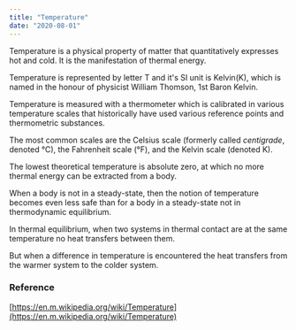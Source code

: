 ```yaml
---
title: "Temperature"
date: "2020-08-01"
---
```


Temperature is a physical property of matter that quantitatively expresses hot and cold. It is the manifestation of thermal energy.

Temperature is represented by letter T and it's SI unit is Kelvin(K), which is named in the honour of physicist William Thomson, 1st Baron Kelvin.

Temperature is measured with a thermometer which is calibrated in various temperature scales that historically have used various reference points and thermometric substances.

The most common scales are the Celsius scale (formerly called _centigrade_, denoted °C), the Fahrenheit scale (°F), and the Kelvin scale (denoted K).

The lowest theoretical temperature is absolute zero, at which no more thermal energy can be extracted from a body.

When a body is not in a steady-state, then the notion of temperature becomes even less safe than for a body in a steady-state not in thermodynamic equilibrium. 

In thermal equilibrium, when two systems in thermal contact are at the same temperature no heat transfers between them.

But when a difference in temperature is encountered the heat transfers from the warmer system to the colder system.

### Reference

[https://en.m.wikipedia.org/wiki/Temperature](https://en.m.wikipedia.org/wiki/Temperature)
